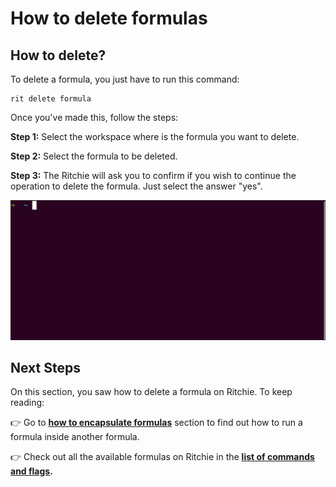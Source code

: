 # How to delete formulas

## How to delete?

To delete a formula, you just have to run this command:

```text
rit delete formula
```

Once you've made this, follow the steps: 

**Step 1:** Select the workspace where is the formula you want to delete.

**Step 2:** Select the formula to be deleted.

**Step 3:** The Ritchie will ask you to confirm if you wish to continue the operation to delete the formula. Just select the answer "yes". 

![](../../.gitbook/assets/delete-formula.gif)

## Next Steps

On this section, you saw how to delete a formula on Ritchie. To keep reading: 

👉 Go to [**how to encapsulate formulas**](how-to-encapsulate-formulas.md) section to find out how to run a formula inside another formula.

👉 Check out all the available formulas on Ritchie in the [**list of commands and flags**](../../reference/list-of-commands-and-flags.md)**.** 

